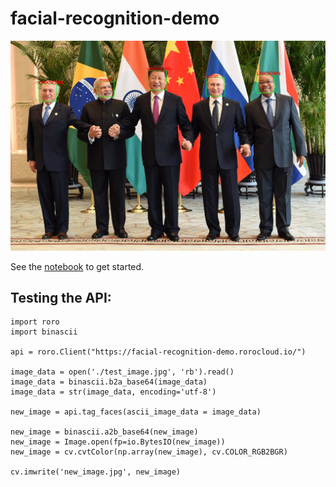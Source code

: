 # facial-recognition-demo

<p>
<img style="display: inline;" src="images/new_image.jpg">
</p>

See the [notebook](Facial-Recognition.ipynb) to get started.


## Testing the API:

```
import roro
import binascii

api = roro.Client("https://facial-recognition-demo.rorocloud.io/")

image_data = open('./test_image.jpg', 'rb').read()
image_data = binascii.b2a_base64(image_data)
image_data = str(image_data, encoding='utf-8')

new_image = api.tag_faces(ascii_image_data = image_data)

new_image = binascii.a2b_base64(new_image)
new_image = Image.open(fp=io.BytesIO(new_image))
new_image = cv.cvtColor(np.array(new_image), cv.COLOR_RGB2BGR)

cv.imwrite('new_image.jpg', new_image)
```




